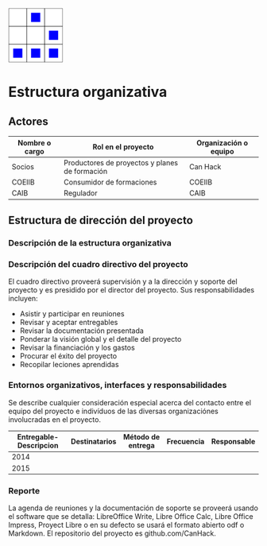 
[logo]:/art/logo/canhack.png
[about_logo]:/art/logo/logo.md
[![Nuestro logo][logo]][about_logo]


Estructura organizativa
==================

Actores
--------------

Nombre o cargo | Rol en el proyecto | Organización o equipo
---------- | ------- | -------------------
Socios | Productores de proyectos y planes de formación | Can Hack
COEIIB | Consumidor de formaciones | COEIIB
CAIB | Regulador | CAIB



Estructura de dirección del proyecto
--------------

### Descripción de la estructura organizativa



### Descripción del cuadro directivo del proyecto

El cuadro directivo proveerá supervisión y a la dirección y soporte del
proyecto y es presidido por el director del proyecto. Sus responsabilidades
incluyen:

* Asistir y participar en reuniones
* Revisar y aceptar entregables
* Revisar la documentación presentada
* Ponderar la visión global y el detalle del proyecto
* Revisar la financiación y los gastos
* Procurar el éxito del proyecto
* Recopilar leciones aprendidas



### Entornos organizativos, interfaces y responsabilidades

Se describe cualquier consideración especial acerca del contacto entre el
equipo del proyecto e indivíduos de las diversas organizaciónes involucradas
en el proyecto.


Entregable-Descripcion | Destinatarios | Método de entrega | Frecuencia | Responsable
---------- | ------- | ------------------- | ------ | -----
2014 |  |  |  |
2015 |  |  |  |


### Reporte

La agenda de reuniones y la documentación de soporte se proveerá usando
el software que se detalla: LibreOffice Write, Libre Office Calc, Libre Office Impress,
Proyect Libre o en su defecto se usará el formato abierto odf o Markdown.
El repositorio del proyecto es github.com/CanHack.
